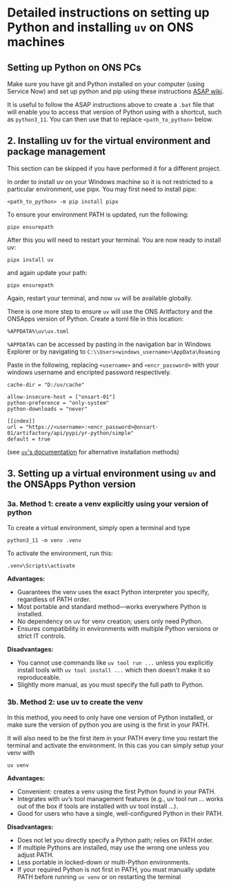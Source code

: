 
# Detailed instructions on setting up Python and installing `uv` on ONS machines

## Setting up Python on ONS PCs
Make sure you have git and Python installed on your computer (using Service Now) and set up python and pip using these instructions [ASAP wiki](https://gitlab-app-l-01/ASAP/coding-getting-started-guide/-/wikis/python).

It is useful to follow the ASAP instructions above to create a `.bat` file that will enable you to access that version of Python using with a shortcut, such as `python3_11`. You can then use that to replace
`<path_to_python>` below.

## 2. Installing uv for the virtual environment and package management
This section can be skipped if you have performed it for a different project.

In order to install uv on your Windows machine so it is not restricted to a particular 
environment, use pipx. You may first need to install pipx:
```
<path_to_python> -m pip install pipx
```
To ensure your environment PATH is updated, run the following:
```
pipx ensurepath
```
After this you will need to restart your terminal.
You are now ready to install uv:
```
pipx install uv
```
and again update your path:
```
pipx ensurepath
```
Again, restart your terminal, and now `uv` will be available globally.

There is one more step to ensure `uv` will use the ONS Aritfactory and the ONSApps version of Python. Create a toml file in this location:

```
%APPDATA%\uv\uv.toml
```
`%APPDATA%` can be accessed by pasting in the navigation bar in Windows Explorer or by navigating to `C:\\Users<windows_username>\AppData\Roaming`

Paste in the following, replacing `<username>` and `<encr_password>` with your windows username and encripted password respectively.

```
cache-dir = "D:/uv/cache"

allow-insecure-host = ["onsart-01"]
python-preference = "only-system"
python-downloads = "never"

[[index]]
url = "https://<username>:<encr_password>@onsart-01/artifactory/api/pypi/yr-python/simple"
default = true
```

(see [`uv`'s documentation](https://docs.astral.sh/uv/getting-started/installation/#pypi) for alternative installation methods)

## 3. Setting up a virtual environment using `uv` and the ONSApps Python version

### 3a. Method 1: create a venv explicitly using your version of python

To create a virtual environment, simply open a terminal and type
```
python3_11 -m venv .venv
```

To activate the environment, run this:
```
.venv\Scripts\activate
```

**Advantages:**

* Guarantees the venv uses the exact Python interpreter you specify, regardless of PATH order.
* Most portable and standard method—works everywhere Python is installed.
* No dependency on uv for venv creation; users only need Python.
* Ensures compatibility in environments with multiple Python versions or strict IT controls.

**Disadvantages:**

* You cannot use commands like `uv tool run ...` unless you explicitly install tools with 
`uv tool install ...` which then doesn't make it so reproduceable.
* Slightly more manual, as you must specify the full path to Python.

### 3b. Method 2: use uv to create the venv
In this method, you need to only have one version of Python installed, or make sure
the version of python you are using is the first in your PATH. 

It will also need to be the first item in your PATH every time you restart the terminal 
and activate the environment. In this cas you can simply setup your venv with

```
uv venv
```

**Advantages:**

* Convenient: creates a venv using the first Python found in your PATH.
* Integrates with uv’s tool management features (e.g., uv tool run ... works out of the box if tools are installed with uv tool install ...).
* Good for users who have a single, well-configured Python in their PATH.

**Disadvantages:**

* Does not let you directly specify a Python path; relies on PATH order.
* If multiple Pythons are installed, may use the wrong one unless you adjust PATH.
* Less portable in locked-down or multi-Python environments.
* If your required Python is not first in PATH, you must manually update PATH before running `uv venv` or on restarting the terminal
